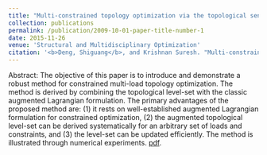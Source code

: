 ```yaml
---
title: "Multi-constrained topology optimization via the topological sensitivity 14"
collection: publications
permalink: /publication/2009-10-01-paper-title-number-1
date: 2015-11-26
venue: 'Structural and Multidisciplinary Optimization'
citation: '<b>Deng, Shiguang</b>, and Krishnan Suresh. "Multi-constrained topology optimization via the topological sensitivity." Structural and Multidisciplinary Optimization 51 (2015): 987-1001.'
---
```

Abstract: The objective of this paper is to introduce and demonstrate a robust method for constrained multi-load topology optimization. The method is derived by combining the topological level-set with the classic augmented Lagrangian formulation. The primary advantages of the proposed method are: (1) it rests on well-established augmented Lagrangian formulation for constrained optimization, (2) the augmented topological level-set can be derived systematically for an arbitrary set of loads and constraints, and (3) the level-set can be updated efficiently. The method is illustrated through numerical experiments. [pdf](/files/J1-2015-SMO.pdf).